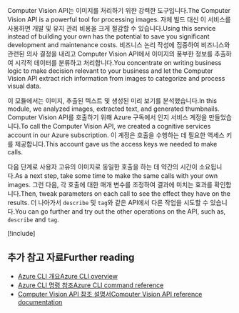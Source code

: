 
<span data-ttu-id="d681d-101">Computer Vision API는 이미지를 처리하기 위한 강력한 도구입니다.</span><span class="sxs-lookup"><span data-stu-id="d681d-101">The Computer Vision API is a powerful tool for processing images.</span></span> <span data-ttu-id="d681d-102">자체 빌드 대신 이 서비스를 사용하면 개발 및 유지 관리 비용을 크게 절감할 수 있습니다.</span><span class="sxs-lookup"><span data-stu-id="d681d-102">Using this service instead of building your own has the potential to save you significant development and maintenance costs.</span></span> <span data-ttu-id="d681d-103">비즈니스 논리 작성에 집중하여 비즈니스와 관련된 의사 결정을 내리고 Computer Vision API에서 이미지의 풍부한 정보를 추출하여 시각적 데이터를 분류하고 처리합니다.</span><span class="sxs-lookup"><span data-stu-id="d681d-103">You concentrate on writing business logic to make decision relevant to your business and let the Computer Vision API extract rich information from images to categorize and process visual data.</span></span>

<span data-ttu-id="d681d-104">이 모듈에서는 이미지, 추출된 텍스트 및 생성된 미리 보기를 분석했습니다.</span><span class="sxs-lookup"><span data-stu-id="d681d-104">In this module, we analyzed images, extracted text, and generated thumbnails.</span></span> <span data-ttu-id="d681d-105">Computer Vision API를 호출하기 위해 Azure 구독에서 인지 서비스 계정을 만들었습니다.</span><span class="sxs-lookup"><span data-stu-id="d681d-105">To call the Computer Vision API, we created a cognitive services account in our Azure subscription.</span></span> <span data-ttu-id="d681d-106">이 계정은 호출을 수행하는 데 필요한 액세스 키를 제공합니다.</span><span class="sxs-lookup"><span data-stu-id="d681d-106">This account gave us the access keys we needed to make calls.</span></span>

<span data-ttu-id="d681d-107">다음 단계로 사용자 고유의 이미지로 동일한 호출을 하는 데 약간의 시간이 소요됩니다.</span><span class="sxs-lookup"><span data-stu-id="d681d-107">As a next step, take some time to make the same calls with your own images.</span></span> <span data-ttu-id="d681d-108">그런 다음, 각 호출에 대한 매개 변수를 조정하여 결과에 미치는 효과를 확인합니다.</span><span class="sxs-lookup"><span data-stu-id="d681d-108">Then, tweak parameters on each call to see the effect they have on the results.</span></span> <span data-ttu-id="d681d-109">더 나아가서 `describe` 및 `tag`와 같은 API에서 다른 작업을 시도할 수 있습니다.</span><span class="sxs-lookup"><span data-stu-id="d681d-109">You can go further and try out the other operations on the API, such as, `describe` and `tag`.</span></span>

<!-- Cleanup sandbox -->
[!include[](../../../includes/azure-sandbox-cleanup.md)]

## <a name="further-reading"></a><span data-ttu-id="d681d-110">추가 참고 자료</span><span class="sxs-lookup"><span data-stu-id="d681d-110">Further reading</span></span>

- [<span data-ttu-id="d681d-111">Azure CLI 개요</span><span class="sxs-lookup"><span data-stu-id="d681d-111">Azure CLI overview</span></span>](https://docs.microsoft.com/cli/azure/?view=azure-cli-latest)
- [<span data-ttu-id="d681d-112">Azure CLI 명령 참조</span><span class="sxs-lookup"><span data-stu-id="d681d-112">Azure CLI command reference</span></span>](https://docs.microsoft.com/cli/azure/reference-index?view=azure-cli-latest)
- [<span data-ttu-id="d681d-113">Computer Vision API 참조 설명서</span><span class="sxs-lookup"><span data-stu-id="d681d-113">Computer Vision API reference documentation</span></span>](https://westus2.dev.cognitive.microsoft.com/docs/services/56f91f2d778daf23d8ec6739/operations/56f91f2e778daf14a499e1fb/console)